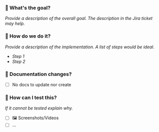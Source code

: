### :goal_net: What's the goal?
_Provide a description of the overall goal. The description in the Jira ticket may help._

### :construction: How do we do it?
_Provide a description of the implementation. A list of steps would be ideal._
* _Step 1_
* _Step 2_

### :blue_book: Documentation changes?
- [ ] No docs to update nor create

### :test_tube: How can I test this?
_If it cannot be tested explain why._
- [ ] 🖼️ Screenshots/Videos
- [ ] ...
